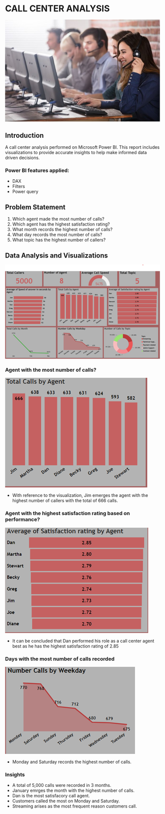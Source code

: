# CALL CENTER ANALYSIS
![](call2.jpg)

## Introduction
A call center analysis performed on Microsoft Power BI. This report includes visualizations to provide accurate insights to help make informed data driven decisions.
### Power BI features applied:
- DAX
- Filters
- Power query

## Problem Statement
1.	Which agent made the most number of calls?
2.	Which agent has the highest satisfaction rating?
3.	What month records the highest number of calls?
4.	What day records the most number of calls?
5.	What topic has the highest number of callers?

## Data Analysis and Visualizations
![](Call_%20center.png)
### Agent with the most number of calls?

![](total_calls_agent.png)

- With reference to the visualization, Jim emerges the agent with the highest number of callers with the total of 666 calls.

### Agent with the highest satisfaction rating based on performance?

![](Satisfaction_rating.png)

- It can be concluded that Dan performed his role as a call center agent best as he has the highest satisfaction rating of 2.85

### Days with the most number of calls recorded

![](weekday.png)

- Monday and Saturday records the highest number of calls.

### Insights
- A total of 5,000 calls were recorded in 3 months.
- January emrges the month with the highest number of calls.
- Dan is the most satisfacory call agent.
- Customers called the most on Monday and Saturday.
- Streaming arises as the most frequent reason customers call.
